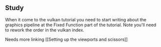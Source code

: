 ## Study
When it come to the vulkan tutorial you need to start writing about the graphics pipeline at the Fixed Function part of the tutorial. 
Note you'll need to rework the order in the vulkan index. 

Needs more linking
[[Setting up the viewports and scissors]] 